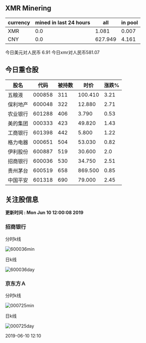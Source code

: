 ## XMR Minering

|currency|mined in last 24 hours|all|in pool|
|---|---|---|---|
|XMR|0.0|1.081|0.007|
|CNY|0.0|627.949|4.161|

今日美元对人民币 6.91	今日xmr对人民币581.07


## 今日重仓股 

|股名|代码|被持数|时价|涨跌%|
|---|---|---|---|---|
|五粮液|000858|311|100.410|3.21|
|保利地产|600048|322|12.880|2.71|
|农业银行|601288|406|3.790|0.53|
|美的集团|000333|423|49.820|1.43|
|工商银行|601398|442|5.800|1.22|
|格力电器|000651|504|53.030|0.82|
|伊利股份|600887|519|30.600|2.0|
|招商银行|600036|530|34.750|2.51|
|贵州茅台|600519|658|869.500|0.85|
|中国平安|601318|690|79.000|2.45|

## 关注股信息
**更新时间 : Mon Jun 10 12:00:08 2019**
### 招商银行 
分时k线

![600036min](http://image.sinajs.cn/newchart/min/n/sh600036.gif)

日k线

![600036day](http://image.sinajs.cn/newchart/daily/n/sh600036.gif)

### 京东方Ａ 
分时k线

![000725min](http://image.sinajs.cn/newchart/min/n/sz000725.gif)

日k线

![000725day](http://image.sinajs.cn/newchart/daily/n/sz000725.gif)

2019-06-10 12:10